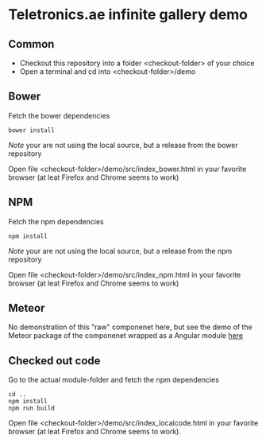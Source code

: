 # Teletronics.ae infinite gallery demo

## Common

* Checkout this repository into a folder &lt;checkout-folder&gt; of your choice
* Open a terminal and cd into &lt;checkout-folder&gt;/demo

## Bower

Fetch the bower dependencies
```
bower install
```
*Note* your are not using the local source, but a release from the bower repository

Open file &lt;checkout-folder&gt;/demo/src/index_bower.html in your favorite browser (at leat Firefox and Chrome seems to work)

## NPM

Fetch the npm dependencies
```
npm install
```
*Note* your are not using the local source, but a release from the npm repository

Open file &lt;checkout-folder&gt;/demo/src/index_npm.html in your favorite browser (at leat Firefox and Chrome seems to work)

## Meteor

No demonstration of this "raw" componenet here, but see the demo of the Meteor package of the componenet wrapped as a Angular module [here](https://github.com/TeletronicsDotAe/infinite-gallery-angular/tree/master/demo)

## Checked out code

Go to the actual module-folder and fetch the npm dependencies
```
cd ..
npm install
npm run build
```

Open file &lt;checkout-folder&gt;/demo/src/index_localcode.html in your favorite browser (at leat Firefox and Chrome seems to work).